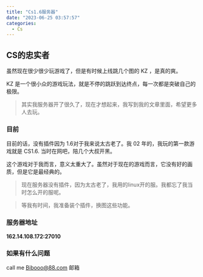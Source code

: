 ```yaml
---
title: "Cs1.6服务器"
date: "2023-06-25 03:57:57"
categories:
  - Cs
---
```


## CS的忠实者

虽然现在很少很少玩游戏了，但是有时候上线跳几个图的 KZ ，是真的爽。

KZ 是一个很小众的游戏玩法，就是不停的跳跃到达终点，每一次都是突破自己的极限。

> 其实我服务器开了很久了，现在才想起来，我写到我的文章里面，希望更多人去玩。

### 目前

目前的话，没有插件因为 1.6对于我来说太古老了。我 02 年的，我玩的第一款游戏就是 CS1.6.
当时在网吧，陪几个大叔开黑。

这个游戏对于我而言，意义太重大了。虽然对于现在的游戏而言，它没有好的画质，但是它是最经典的。

>现在服务器没有插件，因为太古老了，我用的linux开的服。我都忘了我当时怎么开的服呢。

>等我有时间，我准备装个插件，换图这些功能。

### 服务器地址

**162.14.108.172:27010**

### 如果有什么问题

call me Bibooo@88.com 邮箱
